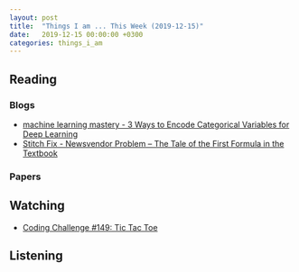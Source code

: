 ```yaml
---
layout: post
title:  "Things I am ... This Week (2019-12-15)"
date:   2019-12-15 00:00:00 +0300
categories: things_i_am
---
```


<!-- # Things I am ... This Week   -->

## Reading  

### Blogs

- [machine learning mastery - 3 Ways to Encode Categorical Variables for Deep Learning][mlm1]
- [Stitch Fix - Newsvendor Problem – The Tale of the First Formula in the Textbook][sf1]

### Papers

## Watching  

- [Coding Challenge #149: Tic Tac Toe][cc1]

## Listening  

[cc1]:https://www.youtube.com/watch?v=GTWrWM1UsnA
[mlm1]:https://machinelearningmastery.com/how-to-prepare-categorical-data-for-deep-learning-in-python/
[sf1]:https://multithreaded.stitchfix.com/blog/2019/11/21/newsvendor-model/#r2